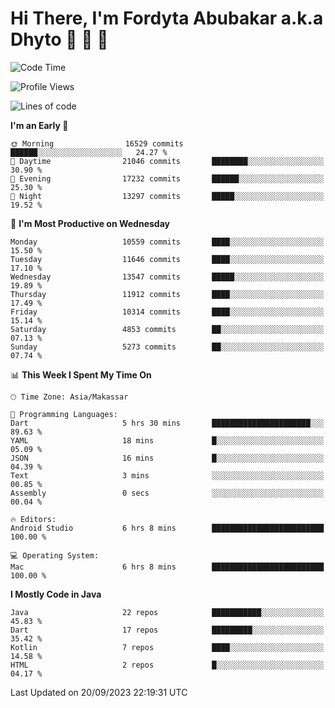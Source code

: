 # Hi There, I'm Fordyta Abubakar a.k.a Dhyto 👋 👋 👋 

<!--
**DhytoDev/dhytodev** is a ✨ _special_ ✨ repository because its `README.md` (this file) appears on your GitHub profile.

Here are some ideas to get you started:

- 🔭 I’m currently working on ...
- 🌱 I’m currently learning ...
- 👯 I’m looking to collaborate on ...
- 🤔 I’m looking for help with ...
- 💬 Ask me about ...
- 📫 How to reach me: ...
- 😄 Pronouns: ...
- ⚡ Fun fact: ...
-->

<!--START_SECTION:waka-->
![Code Time](http://img.shields.io/badge/Code%20Time-2%2C023%20hrs%2043%20mins-blue)

![Profile Views](http://img.shields.io/badge/Profile%20Views-0-blue)

![Lines of code](https://img.shields.io/badge/From%20Hello%20World%20I%27ve%20Written-8.5%20million%20lines%20of%20code-blue)

**I'm an Early 🐤** 

```text
🌞 Morning                16529 commits       ██████░░░░░░░░░░░░░░░░░░░   24.27 % 
🌆 Daytime                21046 commits       ████████░░░░░░░░░░░░░░░░░   30.90 % 
🌃 Evening                17232 commits       ██████░░░░░░░░░░░░░░░░░░░   25.30 % 
🌙 Night                  13297 commits       █████░░░░░░░░░░░░░░░░░░░░   19.52 % 
```
📅 **I'm Most Productive on Wednesday** 

```text
Monday                   10559 commits       ████░░░░░░░░░░░░░░░░░░░░░   15.50 % 
Tuesday                  11646 commits       ████░░░░░░░░░░░░░░░░░░░░░   17.10 % 
Wednesday                13547 commits       █████░░░░░░░░░░░░░░░░░░░░   19.89 % 
Thursday                 11912 commits       ████░░░░░░░░░░░░░░░░░░░░░   17.49 % 
Friday                   10314 commits       ████░░░░░░░░░░░░░░░░░░░░░   15.14 % 
Saturday                 4853 commits        ██░░░░░░░░░░░░░░░░░░░░░░░   07.13 % 
Sunday                   5273 commits        ██░░░░░░░░░░░░░░░░░░░░░░░   07.74 % 
```


📊 **This Week I Spent My Time On** 

```text
🕑︎ Time Zone: Asia/Makassar

💬 Programming Languages: 
Dart                     5 hrs 30 mins       ██████████████████████░░░   89.63 % 
YAML                     18 mins             █░░░░░░░░░░░░░░░░░░░░░░░░   05.09 % 
JSON                     16 mins             █░░░░░░░░░░░░░░░░░░░░░░░░   04.39 % 
Text                     3 mins              ░░░░░░░░░░░░░░░░░░░░░░░░░   00.85 % 
Assembly                 0 secs              ░░░░░░░░░░░░░░░░░░░░░░░░░   00.04 % 

🔥 Editors: 
Android Studio           6 hrs 8 mins        █████████████████████████   100.00 % 

💻 Operating System: 
Mac                      6 hrs 8 mins        █████████████████████████   100.00 % 
```

**I Mostly Code in Java** 

```text
Java                     22 repos            ███████████░░░░░░░░░░░░░░   45.83 % 
Dart                     17 repos            █████████░░░░░░░░░░░░░░░░   35.42 % 
Kotlin                   7 repos             ████░░░░░░░░░░░░░░░░░░░░░   14.58 % 
HTML                     2 repos             █░░░░░░░░░░░░░░░░░░░░░░░░   04.17 % 
```




 Last Updated on 20/09/2023 22:19:31 UTC
<!--END_SECTION:waka-->

